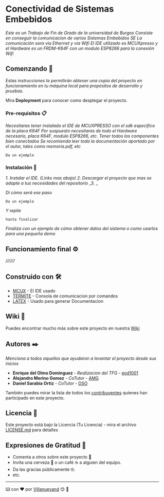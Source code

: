 # Conectividad de Sistemas Embebidos

_Este es un Trabajo de Fin de Grado de la universidad de Burgos_
_Consiste en conseguir la comunicacion de varios Sistemas Embebidos SE_
_La comunicación sera via Ethernet y via Wifi_
_El IDE utilizado es MCUXpresso y el Hardware es un FRDM-K64F con un modulo ESP8266 para la conexión Wifi_

## Comenzando 🚀

_Estas instrucciones te permitirán obtener una copia del proyecto en funcionamiento en tu máquina local para propósitos de desarrollo y pruebas._

Mira **Deployment** para conocer como desplegar el proyecto.


### Pre-requisitos 📋

_Necesitaras tener instalado el IDE de MCUXPRESSO con el sdk especifico de la placa K64F_
_Por suspuesto necesitaras de todo el Hardware necesario, placa K64F, modulo ESP8266, etc. Tener todos los componentes bien conectados_
_Se recomienda leer toda la documentación aportado por el autor, tales como memoria.pdf, etc_

```
Da un ejemplo
```

### Instalación 🔧

_1. Instalar el IDE. (Links mas abajo)_
_2. Descargar el proyecto que mas se adapte a tus necesidades del repositorio_
_3. _

_Dí cómo será ese paso_

```
Da un ejemplo
```

_Y repite_

```
hasta finalizar
```

_Finaliza con un ejemplo de cómo obtener datos del sistema o como usarlos para una pequeña demo_

## Funcionamiento final ⚙️

_//////_

## Construido con 🛠️

* [MCUX](http://www.dropwizard.io/1.0.2/docs/) - El IDE usado
* [TERMITE](https://maven.apache.org/) - Consola de comunicacion por comandos
* [LATEX](https://rometools.github.io/rome/) - Usado para generar Documentacion

## Wiki 📖

Puedes encontrar mucho más sobre este proyecto en nuestra [Wiki](https://github.com/eod1001/TFG_CONEXION_FRDMK64F/blob/main/Doc/memoria.pdf)

## Autores ✒️

_Menciona a todos aquellos que ayudaron a levantar el proyecto desde sus inicios_

* **Enrique del Olmo Dominguez** - *Realizacion del TFG* - [eod1001](https://github.com/eod1001/TFG_CONEXION_FRDMK64F)
* **Alejandro Merino Gomez** - *CoTutor* - [AMG](#fulanito-de-tal)
* **Daniel Sarabia Ortiz** - *CoTutor* - [DSO](#fulanito-de-tal)

También puedes mirar la lista de todos los [contribuyentes](https://github.com/your/project/contributors) quíenes han participado en este proyecto. 

## Licencia 📄

Este proyecto está bajo la Licencia (Tu Licencia) - mira el archivo [LICENSE.md](LICENSE.md) para detalles

## Expresiones de Gratitud 🎁

* Comenta a otros sobre este proyecto 📢
* Invita una cerveza 🍺 o un café ☕ a alguien del equipo. 
* Da las gracias públicamente 🤓.
* etc.



---
⌨️ con ❤️ por [Villanuevand](https://github.com/Villanuevand) 😊 📌
